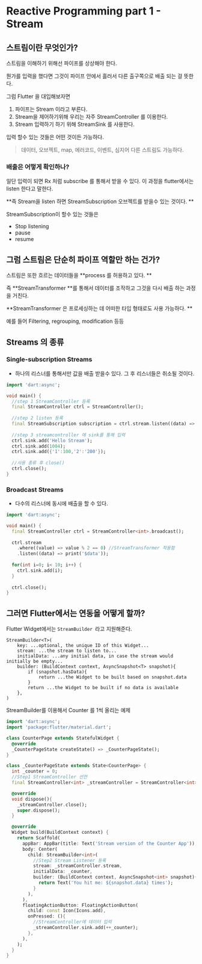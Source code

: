# Reactive Programming part 1 - Stream

## 스트림이란 무엇인가?

스트림을 이해하기 위해선 파이프를 상상해야 한다.

뭔가를 입력을 했다면 그것이 파이프 안에서 흘러서 다른 출구쪽으로 배출 되는 걸 뜻한다.

그럼 Flutter 을 대입해보자면

1. 파이프는 Stream 이라고 부른다. 
2. Stream을 제어하기위해 우리는 자주 StreamController 를 이용한다. 
3. Stream 입력하기 하기 위해 StreamSink 를 사용한다. 

입력 할수 있는 것들은 어떤 것이든 가능하다.

> 데이터, 오브젝트, map, 에러코드, 이벤트, 심지어 다른 스트림도 가능하다.

### 배출은 어떻게 확인하나?

일단 입력이 되면 Rx 처럼 subscribe 를 통해서 받을 수 있다. 이 과정을 flutter에서는 listen 한다고 말한다.

**즉 Stream을 listen 하면 StreamSubscription 오브젝트를 받을수 있는 것이다. **

StreamSubscription이 할수 있는 것들은

* Stop listening
* pause
* resume

## 그럼 스트림은 단순히 파이프 역할만 하는 건가?

스트림은 또한 흐르는 데이터들을 **process 를 허용하고 있다. **

즉 **StreamTransformer **를 통해서 데이터를 조작하고 그것을 다시 배출 하는 과정을 거친다.

**StreamTransformer 은 프로세싱하는 데 어떠한 타입 형태로도 사용 가능하다. **

예를 들어 Filtering, regrouping, modification 등등

## Streams 의 종류

### Single-subscription Streams

* 하나의 리스너를 통해서만 값을 배출 받을수 있다. 그 후 리스너들은 취소될 것이다. 

```dart
import 'dart:async';

void main() {
  //step 1 StreamController 등록
  final StreamController ctrl = StreamController();
  
  //step 2 listen 등록
  final StreamSubscription subscription = ctrl.stream.listen((data) => print('$data'));
  
  //step 3 streamcontroller 에 sink를 통해 입력
  ctrl.sink.add('Hello Stream');
  ctrl.sink.add(1004);
  ctrl.sink.add({'1':100,'2':'200'});
  
  //사용 종류 후 close()
  ctrl.close();
}
```

### Broadcast Streams

* 다수의 리스너에 동시에 배출을 할 수 있다. 

```dart
import 'dart:async';

void main() {
  final StreamController ctrl = StreamController<int>.broadcast();
  
  ctrl.stream
    .where((value) => value % 2 == 0) //StreamTransformer 적용함
    .listen((data) => print('$data'));
  
  for(int i=0; i< 10; i++) {
    ctrl.sink.add(i);
  }
  
  ctrl.close();
}
```

## 그러면 Flutter에서는 연동을 어떻게 할까?

Flutter Widget에서는 `StreamBuilder `라고 지원해준다. 

```
StreamBuilder<T>(
    key: ...optional, the unique ID of this Widget...
    stream: ...the stream to listen to...
    initialData: ...any initial data, in case the stream would initially be empty...
    builder: (BuildContext context, AsyncSnapshot<T> snapshot){
        if (snapshot.hasData){
            return ...the Widget to be built based on snapshot.data
        }
        return ...the Widget to be built if no data is available
    },
)
```

StreamBuilder를 이용해서 Counter 를 1씩 올리는 예제

```dart
import 'dart:async';
import 'package:flutter/material.dart';

class CounterPage extends StatefulWidget {
  @override
  _CounterPageState createState() => _CounterPageState();
}

class _CounterPageState extends State<CounterPage> {
  int _counter = 0;
  //Step1 StreamController 선언
  final StreamController<int> _streamController = StreamController<int>();

  @override
  void dispose(){
    _streamController.close();
    super.dispose();
  }

  @override
  Widget build(BuildContext context) {
    return Scaffold(
      appBar: AppBar(title: Text('Stream version of the Counter App')),
      body: Center(
        child: StreamBuilder<int>(
          //Step2 Stream Listener 등록
          stream: _streamController.stream,
          initialData: _counter,
          builder: (BuildContext context, AsyncSnapshot<int> snapshot){
            return Text('You hit me: ${snapshot.data} times');
          }
        ),
      ),
      floatingActionButton: FloatingActionButton(
        child: const Icon(Icons.add),
        onPressed: (){
          //StreamController에 데이터 입력
          _streamController.sink.add(++_counter);
        },
      ),
    );
  }
}
```



